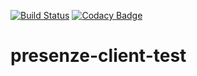 [![Build Status](https://travis-ci.org/iubar/presenze-client-test.svg?branch=master)](https://travis-ci.org/iubar/presenze-client-test)
[![Codacy Badge](https://api.codacy.com/project/badge/Grade/b3fb8a9602e945048a6d936ba39b9ba3)](https://www.codacy.com/app/Iubar/presenze-client-test?utm_source=github.com&amp;utm_medium=referral&amp;utm_content=iubar/presenze-client-test&amp;utm_campaign=Badge_Grade)

# presenze-client-test

